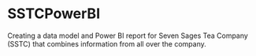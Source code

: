# SSTCPowerBI
Creating a data model and Power BI report for Seven Sages Tea Company (SSTC) that combines information from all over the company.
